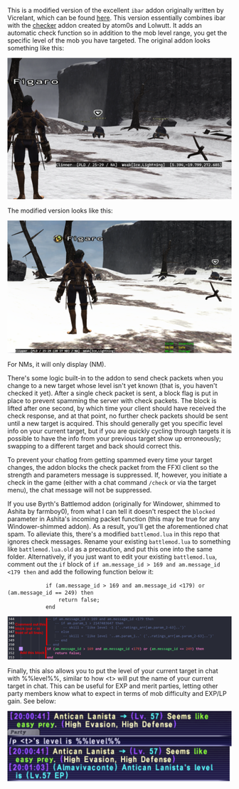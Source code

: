 This is a modified version of the excellent `ibar` addon originally written by Vicrelant, which can be found [here](https://git.ashitaxi.com/Addons/ibar).  This version essentially combines ibar with the [checker](https://git.ashitaxi.com/Addons/checker) addon created by atom0s and Lolwutt.  It adds an automatic check function so in addition to the mob level range, you get the specific level of the mob you have targeted.  The original addon looks something like this:

![Original_example_shot](/screenshots/ex1.png)

The modified version looks like this:

![Modified_example_shot](/screenshots/ex2.png)

For NMs, it will only display (NM).

There's some logic built-in to the addon to send check packets when you change to a new target whose level isn't yet known (that is, you haven't checked it yet).  After a single check packet is sent, a block flag is put in place to prevent spamming the server with check packets.  The block is lifted after one second, by which time your client should have received the check response, and at that point, no further check packets should be sent until a new target is acquired.  This should generally get you specific level info on your current target, but if you are quickly cycling through targets it is possible to have the info from your previous target show up erroneously; swapping to a different target and back should correct this.

To prevent your chatlog from getting spammed every time your target changes, the addon blocks the check packet from the FFXI client so the strength and parameters message is suppressed.  If, however, you initiate a check in the game (either with a chat command `/check` or via the target menu), the chat message will not be suppressed.

If you use Byrth's Battlemod addon (originally for Windower, shimmed to Ashita by farmboy0), from what I can tell it doesn't respect the `blocked` parameter in Ashita's incoming packet function (this may be true for any Windower-shimmed addon).  As a result, you'll get the aforementioned chat spam.  To alleviate this, there's a modified `battlemod.lua` in this repo that ignores check messages.  Rename your existing `battlemod.lua` to something like `battlemod.lua.old` as a precaution, and put this one into the same folder.  Alternatively, if you just want to edit your existing `battlemod.lua`, comment out the `if` block of `if am.message_id > 169 and am.message_id <179 then` and add the following function below it:

```
            if (am.message_id > 169 and am.message_id <179) or (am.message_id == 249) then
                return false;
            end
``` 

![Modified_battlemod](/screenshots/battlemod_comment.png)

Finally, this also allows you to put the level of your current target in chat with %%level%%, similar to how \<t\> will put the name of your current target in chat.  This can be useful for EXP and merit parties, letting other party members know what to expect in terms of mob difficulty and EXP/LP gain.  See below:

![party_message](/screenshots/current_target_level.png)

